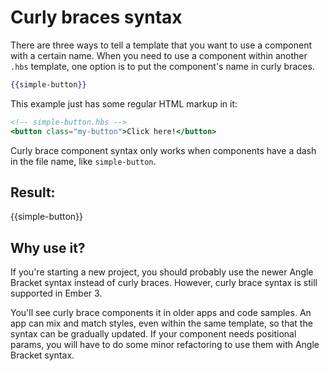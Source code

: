 # Curly braces syntax

There are three ways to tell a template that you want to use a component with a certain name. When you need to use a component within another `.hbs` template, one option is to put the component's name in curly braces.

```hbs
{{simple-button}}
```

This example just has some regular HTML markup in it:

```hbs
<!-- simple-button.hbs -->
<button class="my-button">Click here!</button>
```

Curly brace component syntax only works when components have a dash in the file name, like `simple-button`.

## Result:

{{simple-button}}

## Why use it?

If you're starting a new project, you should probably use the newer Angle Bracket syntax instead of curly braces.
However, curly brace syntax is still supported in Ember 3. 

You'll see curly brace components it in older apps and code samples. An app can mix and match styles, even within the same template, so that the syntax can be gradually updated. If your component needs positional params, you will have to do some minor refactoring to use them with Angle Bracket syntax.

